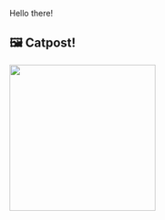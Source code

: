 Hello there!



## 🖼️ Catpost!

<sub>
    <img src="https://cdn2.thecatapi.com/images/dd1.jpg" height="256">
</sub>

